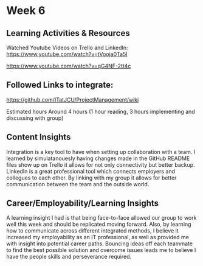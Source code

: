 # Week 6
## Learning Activities & Resources
Watched Youtube Videos on Trello and LinkedIn:
https://www.youtube.com/watch?v=tVooja0Ta5I

https://www.youtube.com/watch?v=qG4NF-2tt4c

## Followed Links to integrate:
https://github.com/ITatJCU/ProjectManagement/wiki

Estimated hours
Around 4 hours (1 hour reading, 3 hours implementing and discussing with group)

## Content Insights
Integration is a key tool to have when setting up collaboration with a team. I learned by simulatanouesly having changes made in the GitHub README files show up on Trello it allows for not only connectivity but better backup. LinkedIn is a great professional tool which connects employers and collegues to each other. By linking with my group it allows for better communication between the team and the outside world.

## Career/Employability/Learning Insights
A learning insight I had is that being face-to-face allowed our group to work well this week and should be replicated moving forward. Also, by learning how to communicate across different integrated methods, I believe it increased my employability as an IT professional, as well as provided me with insight into potential career paths. Bouncing ideas off each teammate to find the best possible solution and overcome issues leads me to believe I have the people skills and perseverance required.
